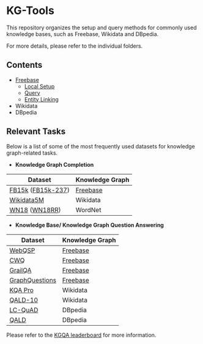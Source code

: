 # KG-Tools

This repository organizes the setup and query methods for commonly used knowledge bases, such as Freebase, Wikidata and DBpedia.

For more details, please refer to the individual folders.

## Contents

- [Freebase](https://github.com/pvfeldt/KG-Tools/tree/main/Freebase)
  - [Local Setup](https://github.com/pvfeldt/KG-Tools/tree/main/Freebase)
  - [Query](https://github.com/pvfeldt/KG-Tools/tree/main/Freebase/query)
  - [Entity Linking](https://github.com/pvfeldt/KG-Tools/tree/main/Freebase/entity_retrieval)
- Wikidata
- DBpedia

## Relevant Tasks

Below is a list of some of the most frequently used datasets for knowledge graph-related tasks.

- **Knowledge Graph Completion**

| Dataset                                                      | Knowledge Graph                                              |
| ------------------------------------------------------------ | ------------------------------------------------------------ |
| [FB15k](https://github.com/ZhenfengLei/KGDatasets/tree/master/FB15k) ([FB15k-237](https://github.com/ZhenfengLei/KGDatasets/tree/master/FB15k-237)) | [Freebase](https://github.com/pvfeldt/KG-Tools/tree/main/Freebase) |
| [Wikidata5M](https://deepgraphlearning.github.io/project/wikidata5m) | Wikidata                                                     |
| [WN18](https://github.com/ZhenfengLei/KGDatasets/tree/master/WN18) ([WN18RR](https://github.com/ZhenfengLei/KGDatasets/tree/master/WN18RR)) | WordNet                                                      |

- **Knowledge Base/ Knowledge Graph Question Answering**

| Dataset                                                      | Knowledge Graph                                              |
| ------------------------------------------------------------ | ------------------------------------------------------------ |
| [WebQSP](https://aka.ms/WebQSP)                              | [Freebase](https://github.com/pvfeldt/KG-Tools/tree/main/Freebase) |
| [CWQ](https://www.dropbox.com/scl/fo/nqujvpg2gc4y0ozkw3wgr/AOzjVEsdUhv2Fx2pamfJlSw?rlkey=746t7xehfqxf1zr867nxiq8aq&e=1&st=n9e0fa7f) | [Freebase](https://github.com/pvfeldt/KG-Tools/tree/main/Freebase) |
| [GrailQA](https://github.com/dki-lab/GrailQA)                | [Freebase](https://github.com/pvfeldt/KG-Tools/tree/main/Freebase) |
| [GraphQuestions](https://github.com/ysu1989/GraphQuestions)  | [Freebase](https://github.com/pvfeldt/KG-Tools/tree/main/Freebase) |
| [KQA Pro](https://github.com/shijx12/KQAPro_Baselines)       | Wikidata                                                     |
| [QALD-10](https://github.com/KGQA/QALD-10)                   | Wikidata                                                     |
| [LC-QuAD](https://github.com/AskNowQA/LC-QuAD)               | DBpedia                                                      |
| [QALD](https://github.com/ag-sc/QALD)                        | DBpedia                                                      |

Please refer to the [KGQA leaderboard](https://kgqa.github.io/leaderboard/) for more information.
